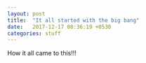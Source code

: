 ```yaml
---
layout: post
title:  "It all started with the big bang"
date:   2017-12-17 08:36:19 +0530
categories: stuff
---
```


How it all came to this!!!